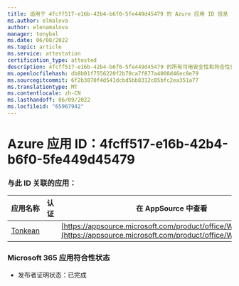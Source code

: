 ```yaml
---
title: 适用于 4fcff517-e16b-42b4-b6f0-5fe449d45479 的 Azure 应用 ID 信息
ms.author: elmalova
author: elenamalova
manager: tonybal
ms.date: 06/08/2022
ms.topic: article
ms.service: attestation
certification_type: attested
description: 4fcff517-e16b-42b4-b6f0-5fe449d45479 的所有可用安全性和符合性信息。
ms.openlocfilehash: db8b01f7556220f2b70ca7f877a4008d46ec8e79
ms.sourcegitcommit: 6f2b3870f4d541dcbd5bb8312c05bfc2ea351a77
ms.translationtype: MT
ms.contentlocale: zh-CN
ms.lasthandoff: 06/09/2022
ms.locfileid: "65967942"
---
```

# <a name="azure-app-id-4fcff517-e16b-42b4-b6f0-5fe449d45479"></a>Azure 应用 ID：4fcff517-e16b-42b4-b6f0-5fe449d45479


### <a name="apps-associated-with-this-id"></a>与此 ID 关联的应用：
| **应用名称** | **认证** | **在 AppSource 中查看** |
|--------------|---------------|-----------------------|
| [Tonkean](../forward/WA104381749.md) |  | [https://appsource.microsoft.com/product/office/WA104381749](https://appsource.microsoft.com/product/office/WA104381749) |

### <a name="microsoft-365-app-compliance-status"></a>Microsoft 365 应用符合性状态
- 发布者证明状态：已完成
